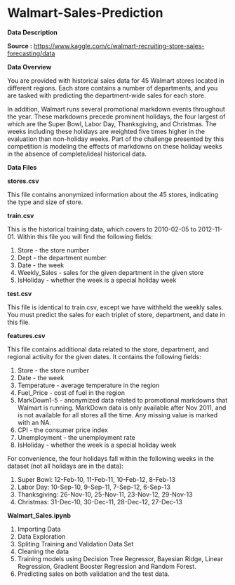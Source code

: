 # Walmart-Sales-Prediction

**Data Description**

**Source :** https://www.kaggle.com/c/walmart-recruiting-store-sales-forecasting/data

**Data Overview**


You are provided with historical sales data for 45 Walmart stores located in different regions. Each store contains a number of departments, and you are tasked with predicting the department-wide sales for each store.

In addition, Walmart runs several promotional markdown events throughout the year. These markdowns precede prominent holidays, the four largest of which are the Super Bowl, Labor Day, Thanksgiving, and Christmas. The weeks including these holidays are weighted five times higher in the evaluation than non-holiday weeks. Part of the challenge presented by this competition is modeling the effects of markdowns on these holiday weeks in the absence of complete/ideal historical data.

**Data Files**

**stores.csv**

This file contains anonymized information about the 45 stores, indicating the type and size of store.

**train.csv**

This is the historical training data, which covers to 2010-02-05 to 2012-11-01. Within this file you will find the following fields:

1. Store - the store number
2. Dept - the department number
3. Date - the week
4. Weekly_Sales -  sales for the given department in the given store
5. IsHoliday - whether the week is a special holiday week

**test.csv**

This file is identical to train.csv, except we have withheld the weekly sales. You must predict the sales for each triplet of store, department, and date in this file.

**features.csv**

This file contains additional data related to the store, department, and regional activity for the given dates. It contains the following fields:

1. Store - the store number
2. Date - the week
3. Temperature - average temperature in the region
4. Fuel_Price - cost of fuel in the region
5. MarkDown1-5 - anonymized data related to promotional markdowns that Walmart is running. MarkDown data is only available after Nov 2011, and is not available for all stores all the time. Any missing value is marked with an NA.
6. CPI - the consumer price index
7. Unemployment - the unemployment rate
8. IsHoliday - whether the week is a special holiday week

For convenience, the four holidays fall within the following weeks in the dataset (not all holidays are in the data):

1. Super Bowl: 12-Feb-10, 11-Feb-11, 10-Feb-12, 8-Feb-13
2. Labor Day: 10-Sep-10, 9-Sep-11, 7-Sep-12, 6-Sep-13
3. Thanksgiving: 26-Nov-10, 25-Nov-11, 23-Nov-12, 29-Nov-13
4. Christmas: 31-Dec-10, 30-Dec-11, 28-Dec-12, 27-Dec-13

**Walmart_Sales.ipynb**

1. Importing Data
2. Data Exploration
3. Spliting Training and Validation Data Set
4. Cleaning the data
5. Training models using Decision Tree Regressor, Bayesian Ridge, Linear Regression, Gradient Booster Regression and Random Forest.
6. Predicting sales on both validation and the test data.
